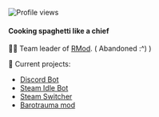 
![Profile views](https://gpvc.arturio.dev/zipliks)

#### Cooking spaghetti like a chief
🐱‍👤 Team leader of [RMod](https://github.com/Zipliks/rmod). ( Abandoned :^) )

🔭 Current projects: 
* [Discord Bot](https://github.com/Zipliks/badassBot)
* [Steam Idle Bot](https://github.com/Zipliks/steambot-tutorial)
* [Steam Switcher](https://github.com/Zipliks/yanss)
* [Barotrauma mod](https://github.com/hnappinn/Barotrauma-Advanced-Medicine-mod)
